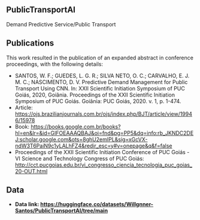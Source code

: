 ## PublicTransportAI
Demand Predictive Service/Public Transport

## Publications
This work resulted in the publication of an expanded abstract in conference proceedings, with the following details:

- SANTOS, W. F.; GUEDES, L. G. R.; SILVA NETO, O. C.; CARVALHO, E. J. M. C.; NASCIMENTO, D. V.
Predictive Demand Management for Public Transport Using CNN.
In: XXII Scientific Initiation Symposium of PUC Goiás, 2020, Goiânia.
Proceedings of the XXII Scientific Initiation Symposium of PUC Goiás. Goiânia: PUC Goiás, 2020. v. 1, p. 1-474.
- Article: https://ojs.brazilianjournals.com.br/ojs/index.php/BJT/article/view/19946/15978
- Book: https://books.google.com.br/books?hl=en&lr=&id=GIFOEAAAQBAJ&oi=fnd&pg=PP5&dq=info:rb_JKNDC2DEJ:scholar.google.com&ots=8ghU2emIPL&sig=xGcVX-ndW3T6PaiN9c1yLALhFZ4&redir_esc=y#v=onepage&q&f=false
- Proceedings of the XXII Scientific Initiation Conference of PUC Goiás - VI Science and Technology Congress of PUC Goiás: http://cct.pucgoias.edu.br/vi_congresso_ciencia_tecnologia_puc_goias_20-OUT.html
## Data

- **Data link: https://huggingface.co/datasets/Willgnner-Santos/PublicTransportAI/tree/main**
